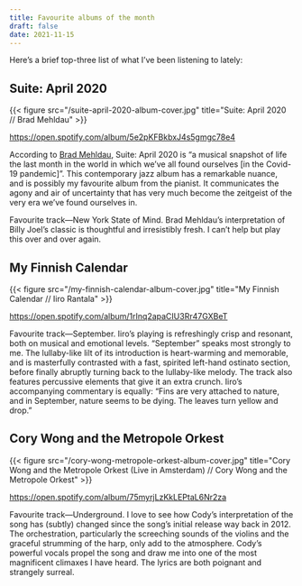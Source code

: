 ```yaml
---
title: Favourite albums of the month
draft: false
date: 2021-11-15
---
```

Here’s a brief top-three list of what I’ve been listening to lately:

## Suite: April 2020
{{< figure src="/suite-april-2020-album-cover.jpg" title="Suite: April 2020 // Brad Mehldau" >}}

https://open.spotify.com/album/5e2pKFBkbxJ4s5gmgc78e4

According to [Brad Mehldau](https://www.bradmehldau.com/suite-april-2020), Suite: April 2020 is “a musical snapshot of life the last month in the world in which we’ve all found ourselves [in the Covid-19 pandemic]”. This contemporary jazz album has a remarkable nuance, and is possibly my favourite album from the pianist. It communicates the agony and air of uncertainty that has very much become the zeitgeist of the very era we’ve found ourselves in.

Favourite track—New York State of Mind. Brad Mehldau’s interpretation of Billy Joel’s classic is thoughtful and irresistibly fresh. I can’t help but play this over and over again.

## My Finnish Calendar
{{< figure src="/my-finnish-calendar-album-cover.jpg" title="My Finnish Calendar // Iiro Rantala" >}}

https://open.spotify.com/album/1rInq2apaCIU3Rr47GXBeT

Favourite track—September. Iiro’s playing is refreshingly crisp and resonant, both on musical and emotional levels. “September” speaks most strongly to me. The lullaby-like lilt of its introduction is heart-warming and memorable, and is masterfully contrasted with a fast, spirited left-hand ostinato section, before finally abruptly turning back to the lullaby-like melody. The track also features percussive elements that give it an extra crunch. Iiro’s accompanying commentary is equally: “Fins are very attached to nature, and in September, nature seems to be dying. The leaves turn yellow and drop.” 

## Cory Wong and the Metropole Orkest
{{< figure src="/cory-wong-metropole-orkest-album-cover.jpg" title="Cory Wong and the Metropole Orkest (Live in Amsterdam) // Cory Wong and the Metropole Orkest" >}}

https://open.spotify.com/album/75myrjLzKkLEPtaL6Nr2za

Favourite track—Underground. I love to see how Cody’s interpretation of the song has (subtly) changed since the song’s initial release way back in 2012. The orchestration, particularly the screeching sounds of the violins and the graceful strumming of the harp, only add to the atmosphere. Cody’s powerful vocals propel the song and draw me into one of the most magnificent climaxes I have heard. The lyrics are both poignant and strangely surreal.
